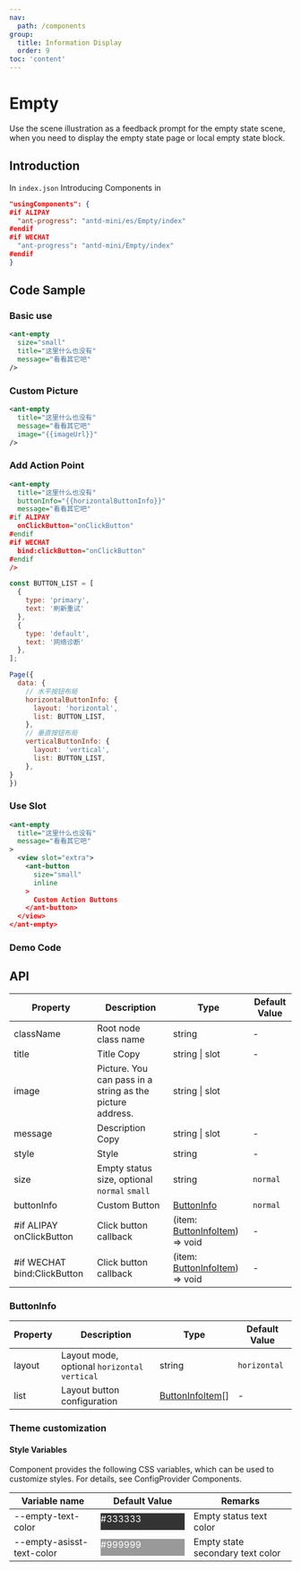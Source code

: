 ```yaml
---
nav:
  path: /components
group:
  title: Information Display
  order: 9
toc: 'content'
---
```


# Empty

Use the scene illustration as a feedback prompt for the empty state scene, when you need to display the empty state page or local empty state block.

## Introduction

In `index.json` Introducing Components in

```json
"usingComponents": {
#if ALIPAY
  "ant-progress": "antd-mini/es/Empty/index"
#endif
#if WECHAT
  "ant-progress": "antd-mini/Empty/index"
#endif
}
```

## Code Sample

### Basic use
```xml
<ant-empty 
  size="small"
  title="这里什么也没有" 
  message="看看其它吧" 
/>
```

### Custom Picture
```xml
<ant-empty
  title="这里什么也没有"
  message="看看其它吧"
  image="{{imageUrl}}"
/>
```

### Add Action Point
```xml
<ant-empty
  title="这里什么也没有"
  buttonInfo="{{horizontalButtonInfo}}"
  message="看看其它吧"
#if ALIPAY
  onClickButton="onClickButton"
#endif
#if WECHAT
  bind:clickButton="onClickButton"
#endif
/>
```

```js
const BUTTON_LIST = [
  {
    type: 'primary',
    text: '刷新重试'
  },
  {
    type: 'default',
    text: '网络诊断'
  },
];

Page({
  data: {
    // 水平按钮布局
    horizontalButtonInfo: {
      layout: 'horizontal',
      list: BUTTON_LIST,
    },
    // 垂直按钮布局
    verticalButtonInfo: {
      layout: 'vertical',
      list: BUTTON_LIST,
    },
}
})
```

### Use Slot
```xml
<ant-empty
  title="这里什么也没有"
  message="看看其它吧"
>
  <view slot="extra">
    <ant-button
      size="small"
      inline
    >
      Custom Action Buttons
    </ant-button>
  </view>
</ant-empty>
```

### Demo Code

<code src='../../demo/pages/Empty/index'></code>

## API

| Property       | Description              | Type           | Default Value |
| ---------- | ----------------- | -------------- | ------ |
| className  | Root node class name        | string         | -      |
| title      | Title Copy          | string \| slot | -      |
| image      | Picture. You can pass in a string as the picture address. | string \| slot |
| message    | Description Copy          | string \| slot | -      |
| style      | Style              | string         | -      |
| size       | Empty status size, optional `normal` `small`  | string         | `normal`      |
| buttonInfo | Custom Button  | [ButtonInfo](#buttoninfo)         | `normal`      |
| #if ALIPAY onClickButton | Click button callback  | (item: [ButtonInfoItem](#buttoninfoitem)) => void       | -      |
| #if WECHAT bind:ClickButton | Click button callback  | (item: [ButtonInfoItem](#buttoninfoitem)) => void       | -      |

### ButtonInfo
| Property       | Description              | Type           | Default Value |
| ---------- | ----------------- | -------------- | ------ |
| layout     | Layout mode, optional `horizontal` `vertical`| string    | `horizontal`      |
| list       | Layout button configuration  | [ButtonInfoItem](#buttoninfoitem)[] | - | 

### Theme customization

#### Style Variables

Component provides the following CSS variables, which can be used to customize styles. For details, see ConfigProvider Components.

| Variable name                    | Default Value                                                                                            | Remarks               |
| ------------------------- | ------------------------------------------------------------------------------------------------- | ------------------ |
| --empty-text-color        | <div style="width: 150px; height: 30px; background-color: #333333; color: #ffffff;">#333333</div> | Empty status text color     |
| --empty-asisst-text-color | <div style="width: 150px; height: 30px; background-color: #999999; color: #ffffff;">#999999</div> | Empty state secondary text color |
